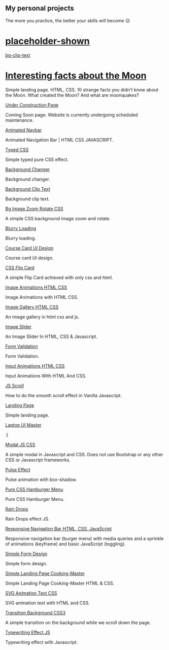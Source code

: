 ## My personal projects 
The more you practice, the better your skills will become 😉

# [placeholder-shown](https://rodionsibov.github.io/projects/placeholder-shown/index.html)

[bg-clip-text](https://rodionsibov.github.io/projects/bg-clip-text/index.html)

# [Interesting facts about the Moon](https://rodionsibov.github.io/projects/facts-about-the-moon/index.html)

Simple landing page. HTML, CSS. 10 strange facts you didn't know about the Moon. What created the Moon? And what are moonquakes?


[Under Construction Page](https://rodionsibov.github.io/projects/under-construction-page/index.html)

Coming Soon page. Website is currently undergoing scheduled maintenance.


[Animated Navbar](https://rodionsibov.github.io/projects/animated-navbar/index.html)

Animated Navigation Bar | HTML CSS JAVASCRIPT.


[Typed CSS](https://rodionsibov.github.io/projects/typed-css/index.html)

Simple typed pure CSS effect.


[Background Changer](https://rodionsibov.github.io/projects/background-changer/index.html)

Background changer.


[Background Clip Text](https://rodionsibov.github.io/projects/background-clip-text/index.html)

Background clip text.


[Bg Image Zoom Rotate CSS](https://rodionsibov.github.io/projects/bg-image-zoom-rotate-css/index.html)

A simple CSS background image zoom and rotate.


[Blurry Loading](https://rodionsibov.github.io/projects/blurry-loading/index.html)

Blurry loading.


[Course Card UI Design](https://rodionsibov.github.io/projects/course-card-ui-design/index.html)

Course card UI design.


[CSS Flip Card](https://rodionsibov.github.io/projects/css-flip-card/index.html)

A simple Flip Card achieved with only css and html.


[Image Animations HTML CSS](https://rodionsibov.github.io/projects/image-animations-html-css/index.html)

Image Animations with HTML CSS.


[Image Gallery HTML CSS](https://rodionsibov.github.io/projects/image-gallery-html-css/index.html)

An image gallery in html css and js.


[Image Slider](https://rodionsibov.github.io/projects/image-slider/index.html)

An Image Slider In HTML, CSS & Javascript.


[Form Validation](https://rodionsibov.github.io/projects/form-validation/index.html)

Form Validation.


[Input Animations HTML CSS](https://rodionsibov.github.io/projects/input-animations-html-css/index.html)

Input Animations With HTML And CSS.


[JS Scroll](https://rodionsibov.github.io/projects/js-scroll/index.html)

How to do the smooth scroll effect in Vanilla Javascript.


[Landing Page](https://rodionsibov.github.io/projects/landing-page/index.html)

Simple landing page.


[Laptop UI Master](https://rodionsibov.github.io/projects/laptop-ui-master/index.html)

:)

[Modal JS CSS](https://rodionsibov.github.io/projects/modal-js-css/index.html)

A simple modal in Javascript and CSS. Does not use Bootstrap or any other CSS or Javascript frameworks.


[Pulse Effect](https://rodionsibov.github.io/projects/pulse-effect/index.html)

Pulse animation with box-shadow.


[Pure CSS Hamburger Menu](https://rodionsibov.github.io/projects/pure-css-hamburger-menu/index.html)

Pure CSS Hamburger Menu.

[Rain Drops](https://rodionsibov.github.io/projects/rain-drops/index.html)

Rain Drops effect JS.


[Responsive Navigation Bar HTML, CSS, JavaScript](https://rodionsibov.github.io/projects/responsive-navbar/index.html)

Responsive navigation bar (burger menu) with media queries and a sprinkle of animations (keyframe) and basic JavaScript (toggling).


[Simple Form Design](https://rodionsibov.github.io/projects/simple-form-design/index.html)

Simple form design.


[Simple Landing Page Cooking-Master](https://rodionsibov.github.io/projects/simple-landing-page-cooking-master/index.html)

Simple Landing Page Cooking-Master HTML & CSS.


[SVG Animation Text CSS](https://rodionsibov.github.io/projects/svg-animation-text-css/index.html)

SVG animation text with HTML and CSS.


[Transition Background CSS3](https://rodionsibov.github.io/projects/transition-background-css3/index.html)

A simple transition on the background while we scroll down the page.


[Typewriting Effect JS](https://rodionsibov.github.io/projects/typewriting-effect-js/index.html)

Typewriting effect with Javascript.
